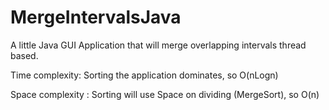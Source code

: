 # MergeIntervalsJava
A little Java GUI Application that will merge overlapping intervals thread based.

Time complexity: Sorting the application dominates, so O(nLogn)

Space complexity : Sorting will use Space on dividing (MergeSort), so O(n)
